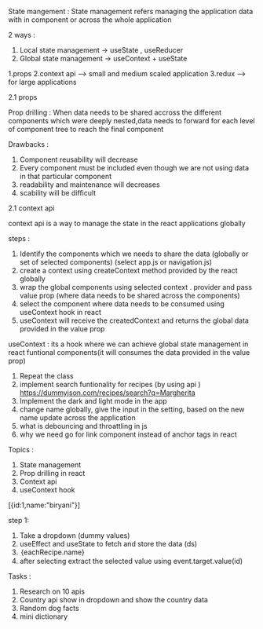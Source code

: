 State mangement : State management refers managing the application data with in component or across the whole application

2 ways :

1. Local state management -> useState , useReducer
2. Global state management -> useContext + useState

1.props
2.context api --> small and medium scaled application
3.redux --> for large applications

2.1 props

Prop drilling : When data needs to be shared accross the different components which were deeply nested,data needs to forward for each level of component tree to reach the final component

Drawbacks :

1. Component reusability will decrease
2. Every component must be included even though we are not using data in that particular component
3. readability and maintenance will decreases
4. scability will be difficult

2.1 context api

context api is a way to manage the state in the react applications globally

steps :

1. Identify the components which we needs to share the data (globally or set of selected components) (select app.js or navigation.js)
2. create a context using createContext method provided by the react globally
3. wrap the global components using selected context . provider and pass value prop (where data needs to be shared across the components)
4. select the component where data needs to be consumed using useContext hook in react
5. useContext will receive the createdContext and returns the global data provided in the value prop

useContext : its a hook where we can achieve global state management in react funtional components(it will consumes the data provided in the value prop)

1. Repeat the class
2. implement search funtionality for recipes (by using api )
   https://dummyjson.com/recipes/search?q=Margherita
3. Implement the dark and light mode in the app
4. change name globally, give the input in the setting, based on the new name update across the application
5. what is debouncing and throattling in js
6. why we need go for link component instead of anchor tags in react

Topics :

1. State management
2. Prop drilling in react
3. Context api
4. useContext hook

[{id:1,name:"biryani"}]

step 1:

1. Take a dropdown (dummy values)
2. useEffect and useState to fetch and store the data (ds)
3. <option value={eachRecipe.name} >{eachRecipe.name}</option>
4. after selecting extract the selected value using event.target.value(id)

Tasks :

1. Research on 10 apis
2. Country api show in dropdown and show the country data
3. Random dog facts
4. mini dictionary
